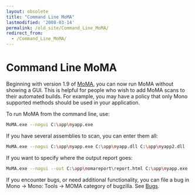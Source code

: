 ```yaml
---
layout: obsolete
title: "Command Line MoMA"
lastmodified: '2008-03-14'
permalink: /old_site/Command_Line_MoMA/
redirect_from:
  - /Command_Line_MoMA/
---
```


Command Line MoMA
=================

Beginning with version 1.9 of [MoMA]({{site.github.url}}/old_site/MoMA "MoMA"), you can now run MoMA without showing a GUI. This is helpful for people who wish to add MoMA scans to their automated builds. For example, you may have a policy that only Mono supported methods should be used in your application.

To run MoMA from the command line, use:

``` bash
MoMA.exe --nogui C:\app\myapp.exe
```

If you have several assemblies to scan, you can enter them all:

``` bash
MoMA.exe --nogui C:\app\myapp.exe C:\app\myapp.dll C:\app\myapp2.dll
```

If you want to specify where the output report goes:

``` bash
MoMA.exe --nogui --out C:\app\momareport\report.html C:\app\myapp.exe
```

 If you encounter bugs, or need additional functionality, you can file a bug in Mono -\> Mono: Tools -\> MOMA category of bugzilla. See [Bugs]({{site.github.url}}/old_site/Bugs "Bugs").

